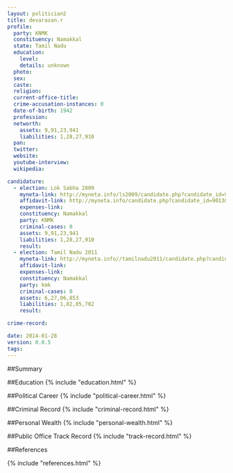```yaml
---
layout: politician2
title: devarasan.r
profile: 
  party: KNMK
  constituency: Namakkal
  state: Tamil Nadu
  education: 
    level: 
    details: unknown
  photo: 
  sex: 
  caste: 
  religion: 
  current-office-title: 
  crime-accusation-instances: 0
  date-of-birth: 1942
  profession: 
  networth: 
    assets: 9,91,23,941
    liabilities: 1,28,27,910
  pan: 
  twitter: 
  website: 
  youtube-interview: 
  wikipedia: 

candidature: 
  - election: Lok Sabha 2009
    myneta-link: http://myneta.info/ls2009/candidate.php?candidate_id=9013
    affidavit-link: http://myneta.info/candidate.php?candidate_id=9013&scan=original
    expenses-link: 
    constituency: Namakkal 
    party: KNMK
    criminal-cases: 0
    assets: 9,91,23,941
    liabilities: 1,28,27,910
    result:  
  - election: Tamil Nadu 2011
    myneta-link: http://myneta.info//tamilnadu2011/candidate.php?candidate_id=880
    affidavit-link: 
    expenses-link: 
    constituency: Namakkal 
    party: kmk
    criminal-cases: 0
    assets: 6,27,06,853
    liabilities: 1,82,05,702
    result:  

crime-record: 

date: 2014-01-28
version: 0.0.5
tags: 
---
```

##Summary


##Education
{% include "education.html" %}


##Political Career
{% include "political-career.html" %}


##Criminal Record
{% include "criminal-record.html" %}


##Personal Wealth
{% include "personal-wealth.html" %}


##Public Office Track Record
{% include "track-record.html" %}


##References


{% include "references.html" %}